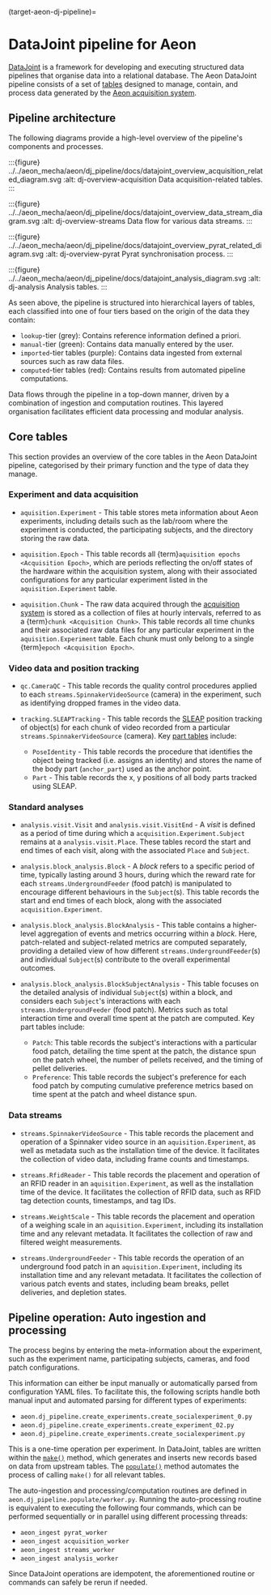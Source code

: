 (target-aeon-dj-pipeline)=
# DataJoint pipeline for Aeon

[DataJoint](datajoint:) is a framework for developing and executing structured data pipelines that organise data into a relational database. 
The Aeon DataJoint pipeline consists of a set of [tables](datajoint:docs/core/datajoint-python/0.14/concepts/principles/) designed to manage, contain, and process data generated by the [Aeon acquisition system](target-acquisition-reference). 

## Pipeline architecture
The following diagrams provide a high-level overview of the pipeline's components and processes.

:::{figure} ../../aeon_mecha/aeon/dj_pipeline/docs/datajoint_overview_acquisition_related_diagram.svg
:alt: dj-overview-acquisition
Data acquisition-related tables.
:::

:::{figure} ../../aeon_mecha/aeon/dj_pipeline/docs/datajoint_overview_data_stream_diagram.svg
:alt: dj-overview-streams
Data flow for various data streams.
:::

:::{figure} ../../aeon_mecha/aeon/dj_pipeline/docs/datajoint_overview_pyrat_related_diagram.svg
:alt: dj-overview-pyrat
Pyrat synchronisation process.
:::

:::{figure} ../../aeon_mecha/aeon/dj_pipeline/docs/datajoint_analysis_diagram.svg
:alt: dj-analysis
Analysis tables.
:::

As seen above, the pipeline is structured into hierarchical layers of tables, each classified into one of four tiers based on the origin of the data they contain:

+ `lookup`-tier (grey): Contains reference information defined a priori.
+ `manual`-tier (green): Contains data manually entered by the user.
+ `imported`-tier tables (purple): Contains data ingested from external sources such as raw data files.
+ `computed`-tier tables (red): Contains results from automated pipeline computations.

Data flows through the pipeline in a top-down manner, driven by a combination of ingestion and computation routines. This layered organisation facilitates efficient data processing and modular analysis.

## Core tables
This section provides an overview of the core tables in the Aeon DataJoint pipeline, categorised by their primary function and the type of data they manage.

### Experiment and data acquisition
+ `aquisition.Experiment` - This table stores meta information about Aeon experiments, including details such as the lab/room where the experiment is conducted, the participating subjects, and the directory storing the raw data.

+ `aquisition.Epoch` - This table records all {term}`aquisition epochs <Acquisition Epoch>`, which are periods reflecting the on/off states of the hardware within the acquisition system, along with their associated configurations for any particular experiment listed in the `aquisition.Experiment` table.

+ `aquisition.Chunk` - The raw data acquired through the [acquisition system](target-acquisition-reference) is stored as a collection of files at hourly intervals, referred to as a {term}`chunk <Acquisition Chunk>`. 
This table records all time chunks and their associated raw data files for any particular experiment in the `aquisition.Experiment` table. Each chunk must only belong to a single {term}`epoch <Acquisition Epoch>`.

### Video data and position tracking
+ `qc.CameraQC` - This table records the quality control procedures applied to each `streams.SpinnakerVideoSource` (camera) in the experiment, such as identifying dropped frames in the video data.

+ `tracking.SLEAPTracking` - This table records the [SLEAP](sleap:) position tracking of object(s) for each chunk of video recorded from a particular `streams.SpinnakerVideoSource` (camera). 
Key [part tables](datajoint:docs/core/datajoint-python/0.14/design/tables/master-part/) include:
    - `PoseIdentity` - This table records the procedure that identifies the object being tracked (i.e. assigns an identity) and stores the name of the body part (`anchor_part`) used as the anchor point.
    - `Part` - This table records the x, y positions of all body parts tracked using SLEAP.

### Standard analyses
+ `analysis.visit.Visit` and `analysis.visit.VisitEnd` - A _visit_ is defined as a period of time during which a `acquisition.Experiment.Subject` remains at a `analysis.visit.Place`. These tables record the start and end times of each visit, along with the associated `Place` and `Subject`.

+ `analysis.block_analysis.Block` - A _block_ refers to a specific period of time, typically lasting around 3 hours, during which the reward rate for each `streams.UndergroundFeeder` (food patch) is manipulated to encourage different behaviours in the `Subject`(s).
This table records the start and end times of each block, along with the associated `acquisition.Experiment`.

+ `analysis.block_analysis.BlockAnalysis` - This table contains a higher-level aggregation of events and metrics occurring within a _block_. Here, patch-related and subject-related metrics are computed separately, providing a detailed view of how different `streams.UndergroundFeeder`(s) and individual `Subject`(s) contribute to the overall experimental outcomes.

+ `analysis.block_analysis.BlockSubjectAnalysis` - This table focuses on the detailed analysis of individual `Subject`(s) within a block, and considers each `Subject`'s interactions with each `streams.UndergroundFeeder` (food patch). Metrics such as total interaction time and overall time spent at the patch are computed. Key part tables include:
    - `Patch`: This table records the subject's interactions with a particular food patch, detailing the time spent at the patch, the distance spun on the patch wheel, the number of pellets received, and the timing of pellet deliveries.
    - `Preference`: This table records the subject's preference for each food patch by computing cumulative preference metrics based on time spent at the patch and wheel distance spun.

### Data streams
+ `streams.SpinnakerVideoSource` - This table records the placement and operation of a Spinnaker video source in an `aquisition.Experiment`, as well as metadata such as the installation time of the device. It facilitates the collection of video data, including frame counts and timestamps.

+ `streams.RfidReader` - This table records the placement and operation of an RFID reader in an `aquisition.Experiment`, as well as the installation time of the device. It facilitates the collection of RFID data, such as RFID tag detection counts, timestamps, and tag IDs.

+ `streams.WeightScale` - This table records the placement and operation of a weighing scale in an `aquisition.Experiment`, including its installation time and any relevant metadata. It facilitates the collection of raw and filtered weight measurements. 

+ `streams.UndergroundFeeder` - This table records the operation of an underground food patch in an `aquisition.Experiment`, including its installation time and any relevant metadata. It facilitates the collection of various patch events and states, including beam breaks, pellet deliveries, and depletion states.

## Pipeline operation: Auto ingestion and processing

The process begins by entering the meta-information about the experiment, such as the experiment name, participating subjects, cameras, and food patch configurations.

This information can either be input manually or automatically parsed from configuration YAML files. 
To facilitate this, the following scripts handle both manual input and automated parsing for different types of experiments:

  + `aeon.dj_pipeline.create_experiments.create_socialexperiment_0.py`
  + `aeon.dj_pipeline.create_experiments.create_experiment_02.py`
  + `aeon.dj_pipeline.create_experiments.create_socialexperiment.py`

This is a one-time operation per experiment.
In DataJoint, tables are written within the [`make()`](datajoint:docs/core/datajoint-python/0.13/reproduce/make-method/) method, which generates and inserts new records based on data from upstream tables. The [`populate()`](datajoint:docs/core/datajoint-python/0.14/compute/populate/) method automates the process of calling `make()` for all relevant tables.

The auto-ingestion and processing/computation routines are defined in `aeon.dj_pipeline.populate/worker.py`. Running the auto-processing routine is equivalent to executing the following four commands, which can be performed sequentially or in parallel using different processing threads:

  + `aeon_ingest pyrat_worker`
  + `aeon_ingest acquisition_worker`
  + `aeon_ingest streams_worker`
  + `aeon_ingest analysis_worker`

Since DataJoint operations are idempotent, the aforementioned routine or commands can safely be rerun if needed.
